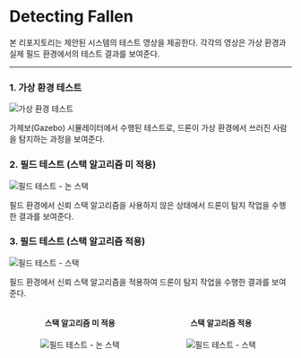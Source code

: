 # Detecting Fallen

본 리포지토리는 제안된 시스템의 테스트 영상을 제공한다. 각각의 영상은 가상 환경과 실제 필드 환경에서의 테스트 결과를 보여준다.

---

### 1. 가상 환경 테스트
![가상 환경 테스트](https://github.com/kdykmg/Detecting_Fallen/blob/main/gazebo.gif)

가제보(Gazebo) 시뮬레이터에서 수행된 테스트로, 드론이 가상 환경에서 쓰러진 사람을 탐지하는 과정을 보여준다.

### 2. 필드 테스트 (스택 알고리즘 미 적용)
![필드 테스트 - 논 스택](https://github.com/kdykmg/Detecting_Fallen/blob/main/Non%20Stack.gif)

필드 환경에서 신뢰 스택 알고리즘을 사용하지 않은 상태에서 드론이 탐지 작업을 수행한 결과를 보여준다.

### 3. 필드 테스트 (스택 알고리즘 적용)
![필드 테스트 - 스택](https://github.com/kdykmg/Detecting_Fallen/blob/main/Stack.gif)

필드 환경에서 신뢰 스택 알고리즘을 적용하여 드론이 탐지 작업을 수행한 결과를 보여준다.

<div style="display: flex; justify-content: space-between;"> <div style="flex: 1; text-align: center;"> <h4>스택 알고리즘 미 적용</h4> <img src="https://github.com/kdykmg/Detecting_Fallen/blob/main/Non%20Stack.gif" alt="필드 테스트 - 논 스택" style="max-width: 100%;"> </div> <div style="flex: 1; text-align: center;"> <h4>스택 알고리즘 적용</h4> <img src="https://github.com/kdykmg/Detecting_Fallen/blob/main/Stack.gif" alt="필드 테스트 - 스택" style="max-width: 100%;"> </div> </div>
